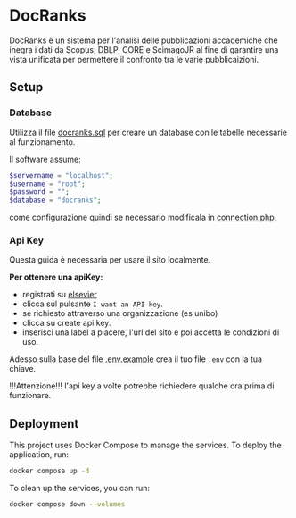 # DocRanks

DocRanks è un sistema per l'analisi delle pubblicazioni accademiche che inegra i dati da Scopus, DBLP, CORE e ScimagoJR al fine di garantire una vista unificata per permettere il confronto tra le varie pubblicaizioni.

## Setup

### Database

Utilizza il file [docranks.sql](sql/docranks.sql) per creare un database con le tabelle necessarie al funzionamento.

Il software assume:

```php
$servername = "localhost";
$username = "root";
$password = "";
$database = "docranks";
```

come configurazione quindi se necessario modificala in [connection.php](db/connection.php).

### Api Key

Questa guida è necessaria per usare il sito localmente.

**Per ottenere una apiKey:**

- registrati su [elsevier](https://dev.elsevier.com/)
- clicca sul pulsante `I want an API key`.
- se richiesto attraverso una organizzazione (es unibo)
- clicca su create api key.
- inserisci una label a piacere, l'url del sito e poi accetta le condizioni di uso.

Adesso sulla base del file [.env.example](.env.example) crea il tuo file `.env` con la tua chiave.

!!!Attenzione!!! l'api key a volte potrebbe richiedere qualche ora prima di funzionare.

## Deployment

This project uses Docker Compose to manage the services. To deploy the application, run:

```bash
docker compose up -d
```

To clean up the services, you can run:

```bash
docker compose down --volumes
```

